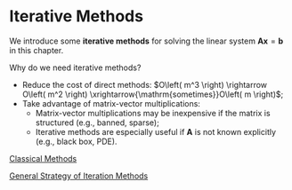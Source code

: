 # Iterative Methods

We introduce some **iterative methods** for solving the linear system $\boldsymbol{Ax}=\boldsymbol{b}$ in this chapter.

Why do we need iterative methods?

- Reduce the cost of direct methods: $O\left( m^3 \right) \rightarrow O\left( m^2 \right) \xrightarrow{\mathrm{sometimes}}O\left( m \right)$;
- Take advantage of matrix-vector multiplications:
  - Matrix-vector multiplications may be inexpensive if the matrix is structured (e.g., banned, sparse);
  - Iterative methods are especially useful if $\boldsymbol{A}$ is not known explicitly (e.g., black box, PDE).

[Classical Methods](./Classical_Iteration.md)

[General Strategy of Iteration Methods](./Introduction_to_Iteration.md)

